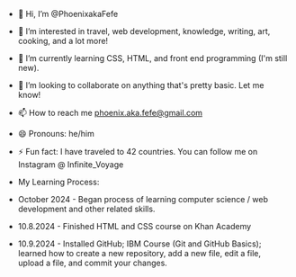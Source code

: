 - 👋 Hi, I’m @PhoenixakaFefe
- 👀 I’m interested in travel, web development, knowledge, writing, art, cooking, and a lot more!
- 🌱 I’m currently learning CSS, HTML, and front end programming (I'm still new).
- 💞️ I’m looking to collaborate on anything that's pretty basic. Let me know!
- 📫 How to reach me phoenix.aka.fefe@gmail.com
- 😄 Pronouns: he/him
- ⚡ Fun fact: I have traveled to 42 countries. You can follow me on Instagram @ Infinite_Voyage

- My Learning Process: 
- October 2024 - Began process of learning computer science / web development and other related skills.
- 10.8.2024 - Finished HTML and CSS course on Khan Academy
- 10.9.2024 - Installed GitHub; IBM Course (Git and GitHub Basics); learned how to create a new repository, add a new file, edit a file, upload a file, and commit your changes.

<!---
PhoenixakaFefe/PhoenixakaFefe is a ✨ special ✨ repository because its `README.md` (this file) appears on your GitHub profile.
You can click the Preview link to take a look at your changes.
--->
